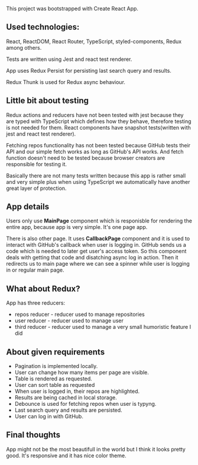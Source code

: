 This project was bootstrapped with Create React App.

## Used technologies:
React, ReactDOM, React Router, TypeScript, styled-components, Redux among others.

Tests are written using Jest and react test renderer.

App uses Redux Persist for persisting last search query and results.

Redux Thunk is used for Redux async behaviour.

## Little bit about testing
Redux actions and reducers have not been tested with jest because they are typed with TypeScript which defines how they behave, therefore testing is not needed for them. React components have snapshot tests(written with jest and react test renderer).

Fetching repos functionality has not been tested because GitHub tests their API and our simple fetch works as long as GitHub's API works. And fetch function doesn't need to be tested because browser creators are responsible for testing it.

Basically there are not many tests written because this app is rather small and very simple plus when using TypeScript we automatically have another great layer of protection.

## App details
Users only use **MainPage** component which is responisble for rendering the entire app, because app is very simple. It's one page app.

There is also other page. It uses **CallbackPage** component and it is used to interact with GitHub's callback when user is logging in. GitHub sends us a code which is needed to later get user's access token. So this component deals with getting that code and disatching async log in action. Then it redirects us to main page where we can see a spinner while user is logging in or regular main page.

## What about Redux?
App has three reducers:
* repos reducer - reducer used to manage repositories
* user reducer - reducer used to manage user
* third reducer - reducer used to manage a very small humoristic feature I did

## About given requirements
* Pagination is implemented locally.
* User can change how many items per page are visible.
* Table is rendered as requested.
* User can sort table as requested
* When user is logged in, their repos are highlighted.
* Results are being cached in local storage.
* Debounce is used for fetching repos when user is typyng.
* Last search query and results are persisted.
* User can log in with GitHub.

## Final thoughts
App might not be the most beautifull in the world but I think it looks pretty good. It's responsive and it has nice color theme.
